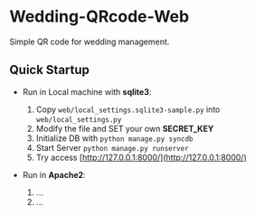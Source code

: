 Wedding-QRcode-Web
==================

Simple QR code for wedding management.


Quick Startup
-----
- Run in Local machine with **sqlite3**:
  1. Copy `web/local_settings.sqlite3-sample.py` into `web/local_settings.py`
  2. Modify the file and SET your own **SECRET_KEY**
  3. Initialize DB with `python manage.py syncdb`
  4. Start Server `python manage.py runserver`
  5. Try access [http://127.0.0.1:8000/](http://127.0.0.1:8000/)

- Run in **Apache2**:
  1. ...
  2. ...


